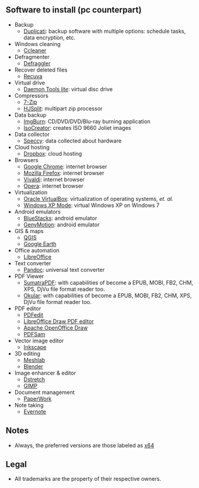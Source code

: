 ## Software to install (pc counterpart)
* Backup
	- [Duplicati](https://www.duplicati.com/): backup software with multiple options: schedule tasks, data encryption, etc.
* Windows cleaning
	- [Ccleaner](https://www.ccleaner.com/)
* Defragmenter
	- [Defraggler](https://www.ccleaner.com/defraggler)
* Recover deleted files
	- [Recuva](https://www.ccleaner.com/recuva)
* Virtual drive
	- [Daemon Tools _lite_](https://www.daemon-tools.cc/products/dtLite): virtual disc drive
* Compressors
	- [7-Zip](https://www.7-zip.org/)
	- [HJSplit](https://www.usitility.com/es/hjsplit/): multipart zip processor
* Data backup
	- [ImgBurn](http://www.imgburn.com/): CD/DVD/DVD/Blu-ray burning application
	- [IsoCreator](https://sourceforge.net/projects/iso-creator-cs/): creates ISO 9660 Joliet images
* Data collector
	- [Speccy](https://www.ccleaner.com/speccy): data collected about hardware
* Cloud hosting
	- [Dropbox](https://dropbox.com/): cloud hosting
* Browsers
	- [Google Chrome](https://www.google.com/intl/es-419/chrome/): internet browser
	- [Mozilla Firefox](https://www.mozilla.org/es-AR/firefox/): internet browser
	- [Vivaldi](https://vivaldi.com/): internet browser
	- [Opera](https://www.opera.com/es): internet browser
* Virtualization
	- [Oracle VirtualBox](https://www.virtualbox.org): virtualization of operating systems, _et. al._
	- [Windows XP Mode](https://www.microsoft.com/es-ar/download/details.aspx?id=8002): virtual Windows XP on Windows 7
* Android emulators
	- [BlueStacks](https://www.bluestacks.com/bluestacks-android-n.html): android emulator
	- [GenyMotion](https://www.genymotion.com/desktop/): android emulator
* GIS & maps
	- [QGIS](https://qgis.org/en/site/)
	- [Google Earth](https://www.google.com/intl/es-419_ALL/earth/versions/#earth-pro)
* Office automation
	- [LibreOffice](https://www.libreoffice.org/download/download/)
* Text converter
	- [Pandoc](https://pandoc.org/installing.html): universal text converter
* PDF Viewer
	- [SumatraPDF](https://www.sumatrapdfreader.org/download.html): with capabilities of become a EPUB, MOBI, FB2, CHM, XPS, DjVu file format reader too.
	- [Okular](https://okular.kde.org): with capabilities of become a EPUB, MOBI, FB2, CHM, XPS, DjVu file format reader too.
* PDF editor
	- [PDFedit](http://pdfedit.cz/en/pdfedit_windows.html)
	- [LibreOffice Draw PDF editor](https://www.libreoffice.org/download/download/)
	- [Apache OpenOffice Draw](https://www.openoffice.org/es/producto/draw.html)
	- [PDFSam](https://pdfsam.org/es/download-pdfsam-basic/)
* Vector image editor
	- [Inkscape](https://inkscape.org/release/)
* 3D editing
	- [Meshlab](http://www.meshlab.net)
	- [Blender](https://www.blender.org)
* Image enhancer & editor
	- [Dstretch](http://www.dstretch.com)
	- [GIMP](https://www.gimp.org/)
* Document management
	- [PaperWork](https://openpaper.work/en-us/)
* Note taking
	- [Evernote](https://evernote.com)

	
	
	
## Notes ##
* Always, the preferred versions are those labeled as [x64](https://en.wikipedia.org/wiki/64-bit_computing)

## Legal ##

* All trademarks are the property of their respective owners.